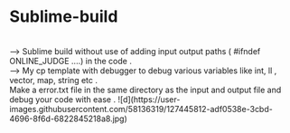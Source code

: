 # Sublime-build
<br>
--> Sublime build without use of adding input output paths ( #ifndef ONLINE_JUDGE ....) in the code .
<br>
--> My cp template with debugger to debug various variables like int, ll , vector, map, string etc .
<br/>
Make a error.txt file in the same directory as the input and output file and debug your code with ease .
![d](https://user-images.githubusercontent.com/58136319/127445812-adf0538e-3cbd-4696-8f6d-6822845218a8.jpg)
